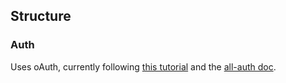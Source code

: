 ## Structure

### Auth

Uses oAuth, currently following [this tutorial](https://www.youtube.com/watch?v=RyB_wdEZhOw) and the [all-auth doc](https://django-allauth.readthedocs.io/en/latest/templates.html).